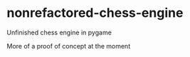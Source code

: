# nonrefactored-chess-engine
Unfinished chess engine in pygame

More of a proof of concept at the moment
